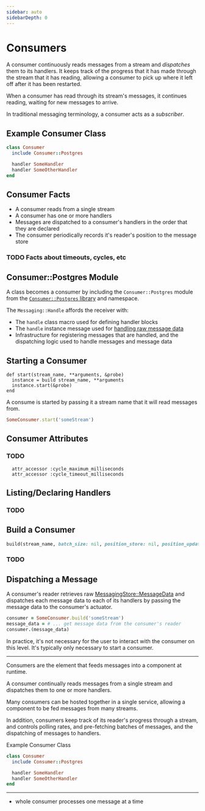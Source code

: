 ```yaml
---
sidebar: auto
sidebarDepth: 0
---
```


<!--
Retry

Got Result
  No delay
  No timeout
Got No Result
  Delayed
  Timed out

Delay time is maximum of cycle time

Maximum - Elapsed = delay-to-next-cycle

Timeout is total amount of time after no results

When no result returned,..

-->




# Consumers

A consumer continuously reads messages from a stream and _dispatches_ them to its handlers. It keeps track of the progress that it has made through the stream that it has reading, allowing a consumer to pick up where it left off after it has been restarted.

When a consumer has read through its stream's messages, it continues reading, waiting for new messages to arrive.

In traditional messaging terminology, a consumer acts as a _subscriber_.

## Example Consumer Class

``` ruby
class Consumer
  include Consumer::Postgres

  handler SomeHandler
  handler SomeOtherHandler
end
```

## Consumer Facts

- A consumer reads from a single stream
- A consumer has one or more handlers
- Messages are dispatched to a consumer's handlers in the order that they are declared
- The consumer periodically records it's reader's position to the message store

### TODO Facts about timeouts, cycles, etc

## Consumer::Postgres Module

A class becomes a consumer by including the `Consumer::Postgres` module from the [`Consumer::Postgres` library](./libraries.md#consumer-postgres) and namespace.

The `Messaging::Handle` affords the receiver with:

- The `handle` class macro used for defining handler blocks
- The `handle` instance message used for [handling raw message data](#handling-raw-message-data)
- Infrastructure for registering messages that are handled, and the dispatching logic used to handle messages and message data


## Starting a Consumer

    def start(stream_name, **arguments, &probe)
      instance = build stream_name, **arguments
      instance.start(&probe)
    end


A consume is started by passing it a stream name that it will read messages from.

``` ruby
SomeConsumer.start('someStream')
```

## Consumer Attributes

### TODO


      attr_accessor :cycle_maximum_milliseconds
      attr_accessor :cycle_timeout_milliseconds


## Listing/Declaring Handlers

### TODO

## Build a Consumer

``` ruby
build(stream_name, batch_size: nil, position_store: nil, position_update_interval: nil, session: nil, cycle_timeout_milliseconds: nil, cycle_maximum_milliseconds: nil, **arguments)
```


### TODO

## Dispatching a Message

A consumer's reader retrieves raw [MessagingStore::MessageData](./messages-and-message-data/message-data.md) and dispatches each message data to each of its handlers by passing the message data to the consumer's actuator.

``` ruby
consumer = SomeConsumer.build('someStream')
message_data = # ... get message data from the consumer's reader
consumer.(message_data)
```

In practice, it's not necessary for the user to interact with the consumer on this level. It's typically only necessary to start a consumer.


- - -


Consumers are the element that feeds messages into a component at runtime.

A consumer continually reads messages from a single stream and dispatches them to one or more handlers.

Many consumers can be hosted together in a single service, allowing a component to be fed messages from many streams.

In addition, consumers keep track of its reader's progress through a stream, and controls polling rates, and pre-fetching batches of messages, and the dispatching of messages to handlers.

 Example Consumer Class

``` ruby
class Consumer
  include Consumer::Postgres

  handler SomeHandler
  handler SomeOtherHandler
end
```



- - -
- whole consumer processes one message at a time


<!--
class SomeConsumer
  def error_raised(error, message_data)
    case error
    when MessageStore::ExpectedVersion::Error
      sleep 1000 * 0.1
      self.(message_data)
    else
      raise error
    end
  end
end
-->
